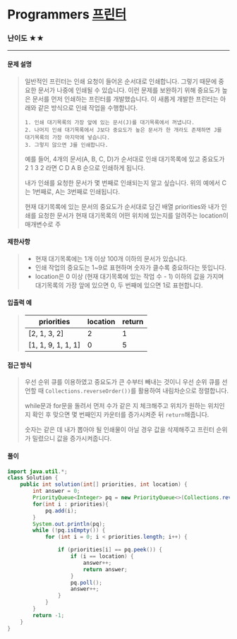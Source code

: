 # Programmers [프린터](https://school.programmers.co.kr/learn/courses/30/lessons/42587)

### 난이도 ★★

---

#### 문제 설명

> 일반적인 프린터는 인쇄 요청이 들어온 순서대로 인쇄합니다. 그렇기 때문에 중요한 문서가 나중에 인쇄될 수 있습니다. 이런 문제를 보완하기 위해 중요도가 높은 문서를 먼저 인쇄하는 프린터를 개발했습니다. 이 새롭게 개발한 프린터는 아래와 같은 방식으로 인쇄 작업을 수행합니다.
>
> ```
> 1. 인쇄 대기목록의 가장 앞에 있는 문서(J)를 대기목록에서 꺼냅니다.
> 2. 나머지 인쇄 대기목록에서 J보다 중요도가 높은 문서가 한 개라도 존재하면 J를 대기목록의 가장 마지막에 넣습니다.
> 3. 그렇지 않으면 J를 인쇄합니다.
> ```
>
> 예를 들어, 4개의 문서(A, B, C, D)가 순서대로 인쇄 대기목록에 있고 중요도가 2 1 3 2 라면 C D A B 순으로 인쇄하게 됩니다.
>
> 내가 인쇄를 요청한 문서가 몇 번째로 인쇄되는지 알고 싶습니다. 위의 예에서 C는 1번째로, A는 3번째로 인쇄됩니다.
>
> 현재 대기목록에 있는 문서의 중요도가 순서대로 담긴 배열 priorities와 내가 인쇄를 요청한 문서가 현재 대기목록의 어떤 위치에 있는지를 알려주는 location이 매개변수로 주

#### 제한사항

>- 현재 대기목록에는 1개 이상 100개 이하의 문서가 있습니다.
>- 인쇄 작업의 중요도는 1~9로 표현하며 숫자가 클수록 중요하다는 뜻입니다.
>- location은 0 이상 (현재 대기목록에 있는 작업 수 - 1) 이하의 값을 가지며 대기목록의 가장 앞에 있으면 0, 두 번째에 있으면 1로 표현합니다.

#### 입출력 예

> | priorities         | location | return |
> | ------------------ | -------- | ------ |
> | [2, 1, 3, 2]       | 2        | 1      |
> | [1, 1, 9, 1, 1, 1] | 0        | 5      |



#### 접근 방식

> 우선 순위 큐를 이용하였고 중요도가 큰 수부터 빼내는 것이니 우선 순위 큐를 선언할 때 `Collections.reverseOrder())`를 활용하여 내림차순으로 정렬합니다.
>
> while문과 for문을 돌려서 먼저 수가 같은 지 체크해주고 위치가 원하는 위치인지 확인 후 맞으면 몇 번째인지 카운터를 증가시켜준 뒤 `return`해줍니다.
>
> 숫자는 같은 데 내가 뽑아야 될 인쇄물이 아닐 경우 값을 삭제해주고 프린터 순위가 밀렸으니 값을 증가시켜줍니다.

#### 풀이

```java
import java.util.*;
class Solution {
    public int solution(int[] priorities, int location) {
        int answer = 0;
        PriorityQueue<Integer> pq = new PriorityQueue<>(Collections.reverseOrder());
        for(int i : priorities){
            pq.add(i);
        }
        System.out.println(pq);
        while (!pq.isEmpty()) {
            for (int i = 0; i < priorities.length; i++) {

                if (priorities[i] == pq.peek()) {
                    if (i == location) {
                        answer++;
                        return answer;
                    }
                    pq.poll();
                    answer++;
                }
            }
        }
        return -1;
    }
}
```

